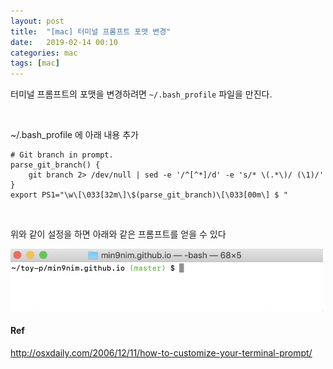 ```yaml
---
layout: post
title:  "[mac] 터미널 프롬프트 포맷 변경"
date:   2019-02-14 00:10
categories: mac
tags: [mac]
---
```

터미널 프롬프트의 포맷을 변경하려면 `~/.bash_profile` 파일을 만진다.

<br>

~/.bash_profile 에 아래 내용 추가
```
# Git branch in prompt.
parse_git_branch() {
    git branch 2> /dev/null | sed -e '/^[^*]/d' -e 's/* \(.*\)/ (\1)/'
}
export PS1="\w\[\033[32m\]\$(parse_git_branch)\[\033[00m\] $ "
```

<br>

위와 같이 설정을 하면 아래와 같은 프롬프트를 얻을 수 있다
<br>

<img src="/images/prompt.png" style="width: 500px">

<br>

#### Ref
<http://osxdaily.com/2006/12/11/how-to-customize-your-terminal-prompt/>
